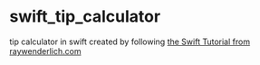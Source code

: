 swift_tip_calculator
====================

tip calculator in swift created by following [the Swift Tutorial from raywenderlich.com](http://www.raywenderlich.com/74904/swift-tutorial-part-2-simple-ios-app)
